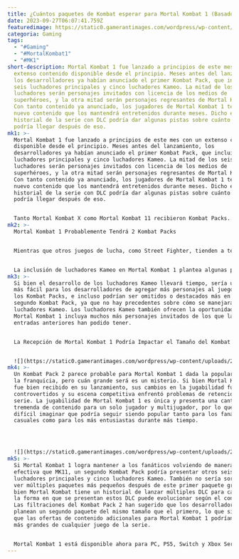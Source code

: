 ```yaml
---
title: ¿Cuántos paquetes de Kombat esperar para Mortal Kombat 1 (Basado en MK11)?
date: 2023-09-27T06:07:41.759Z
featuredimage: https://static0.gamerantimages.com/wordpress/wp-content/uploads/2023/09/dbd-1-17.jpg?q=50&fit=contain&w=1140&h=&dpr=1.5
categoria: Gaming
tags:
  - "#Gaming"
  - "#MortalKombat1"
  - "#MK1"
short-description: Mortal Kombat 1 fue lanzado a principios de este mes con un
  extenso contenido disponible desde el principio. Meses antes del lanzamiento,
  los desarrolladores ya habían anunciado el primer Kombat Pack, que incluirá
  seis luchadores principales y cinco luchadores Kameo. La mitad de los seis
  luchadores serán personajes invitados con licencia de los medios de
  superhéroes, y la otra mitad serán personajes regresantes de Mortal Kombat.
  Con tanto contenido ya anunciado, los jugadores de Mortal Kombat 1 tendrán
  nuevo contenido que los mantendrá entretenidos durante meses. Dicho esto, el
  historial de la serie con DLC podría dar algunas pistas sobre cuánto más
  podría llegar después de eso.
mk1: >-
  Mortal Kombat 1 fue lanzado a principios de este mes con un extenso contenido
  disponible desde el principio. Meses antes del lanzamiento, los
  desarrolladores ya habían anunciado el primer Kombat Pack, que incluirá seis
  luchadores principales y cinco luchadores Kameo. La mitad de los seis
  luchadores serán personajes invitados con licencia de los medios de
  superhéroes, y la otra mitad serán personajes regresantes de Mortal Kombat.
  Con tanto contenido ya anunciado, los jugadores de Mortal Kombat 1 tendrán
  nuevo contenido que los mantendrá entretenidos durante meses. Dicho esto, el
  historial de la serie con DLC podría dar algunas pistas sobre cuánto más
  podría llegar después de eso.


  Tanto Mortal Kombat X como Mortal Kombat 11 recibieron Kombat Packs. Mortal Kombat X recibió dos paquetes con cuatro personajes y se sintió bastante estándar para el género, por ejemplo. Muchos juegos de lucha competitivos siguen un modelo de temporada con cuatro personajes lanzados cada uno, generalmente a lo largo de un año. Estos Kombat Packs siguieron más o menos este modelo, siendo lanzados con 10 meses de diferencia. Mortal Kombat 11, por otro lado, fue un poco diferente. Al igual que Mortal Kombat 1, el primer Kombat Pack de MK11 presentaba seis personajes, la mitad de los cuales eran invitados, pero su segundo paquete era la mitad de tamaño.
mk2: >-
  Mortal Kombat 1 Probablemente Tendrá 2 Kombat Packs


  Mientras que otros juegos de lucha, como Street Fighter, tienden a tener una vida útil más larga, los juegos de Mortal Kombat tienden a lanzarse, recibir dos rondas de paquetes de DLC y luego avanzar hacia una nueva entrada. Dado el historial de la serie, es casi seguro que Mortal Kombat 1 recibirá dos Kombat Packs. Lo que sigue siendo un verdadero misterio, sin embargo, es cuán grandes serán estos paquetes. El segundo paquete de MK11 fue más pequeño que el primero, pero eso no significa necesariamente que MK1 seguirá ese camino con su segunda ronda de DLC.


  La inclusión de luchadores Kameo en Mortal Kombat 1 plantea algunas preguntas sobre el volumen de DLC que el juego recibirá. La inclusión de cinco personajes Kameo en el Kombat Pack 1 es una cantidad considerable de contenido para que los desarrolladores lo equilibren, pero ofrece mucho valor adicional en comparación con el primer Kombat Pack de MK11.
mk3: >-
  Si bien el desarrollo de los luchadores Kameo llevará tiempo, sería una forma
  más fácil para los desarrolladores de agregar más personajes al juego entre
  los Kombat Packs, e incluso podrían ser omitidos o destacados más en un
  segundo Kombat Pack, ya que no hay precedentes sobre cómo se manejarán los
  luchadores Kameo. Los luchadores Kameo también ofrecen la oportunidad para que
  Mortal Kombat 1 incluya muchos más personajes invitados de los que las
  entradas anteriores han podido tener.


  La Recepción de Mortal Kombat 1 Podría Impactar el Tamaño del Kombat Pack 2


  ![](https://static0.gamerantimages.com/wordpress/wp-content/uploads/2023/09/fggvccc-xc-4.png?q=50&fit=crop&w=1500&dpr=1.5)
mk4: >-
  Un Kombat Pack 2 parece probable para Mortal Kombat 1 dada la popularidad de
  la franquicia, pero cuán grande será es un misterio. Si bien Mortal Kombat 11
  fue bien recibido en su lanzamiento, sus cambios en la jugabilidad fueron
  controvertidos y su escena competitiva enfrentó problemas de retención de la
  serie. La jugabilidad de Mortal Kombat 1 es única y presenta una cantidad
  tremenda de contenido para un solo jugador y multijugador, por lo que no es
  difícil imaginar que podría seguir siendo popular tanto para los fanáticos
  casuales como para los más entusiastas durante más tiempo.




  ![](https://static0.gamerantimages.com/wordpress/wp-content/uploads/2023/09/fggvccc-xc-5-1.png?q=50&fit=crop&w=1500&dpr=1.5)
mk5: >-
  Si Mortal Kombat 1 logra mantener a los fanáticos volviendo de manera más
  efectiva que MK11, un segundo Kombat Pack podría presentar otros seis
  luchadores principales y cinco luchadores Kameo. También no sería sorprendente
  ver múltiples paquetes más pequeños después de este primer paquete grande. Si
  bien Mortal Kombat tiene un historial de lanzar múltiples DLC para cada juego,
  la forma en que se presentan estos DLC puede evolucionar según el contexto.
  Las filtraciones del Kombat Pack 2 han sugerido que los desarrolladores
  planean un segundo paquete del mismo tamaño que el primero, lo que significa
  que las ofertas de contenido adicionales para Mortal Kombat 1 podrían ser las
  más grandes de cualquier juego de la serie.


  Mortal Kombat 1 está disponible ahora para PC, PS5, Switch y Xbox Series X/S.
---
```


